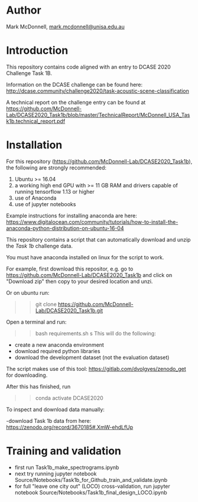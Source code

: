 # Author

Mark McDonnell, mark.mcdonnell@unisa.edu.au

# Introduction

This repository contains code aligned with an entry to DCASE 2020 Challenge Task 1B.

Information on the DCASE challenge can be found here: http://dcase.community/challenge2020/task-acoustic-scene-classification

A technical report on the challenge entry can be found at https://github.com/McDonnell-Lab/DCASE2020_Task1b/blob/master/TechnicalReport/McDonnell_USA_Task1b.technical_report.pdf

# Installation

For this repository (https://github.com/McDonnell-Lab/DCASE2020_Task1b), the following are strongly recommended:

1. Ubuntu >= 16.04 
2. a working high end GPU with >= 11 GB RAM and drivers capable of running tensorflow 1.13 or higher 
3. use of Anaconda 
4. use of jupyter notebooks

Example instructions for installing anaconda are here: https://www.digitalocean.com/community/tutorials/how-to-install-the-anaconda-python-distribution-on-ubuntu-16-04

This repository contains a script that can automatically download and unzip the *Task 1b* challenge data.

You must have anaconda installed on linux for the script to work.

For example, first download this repositor, e.g. go to https://github.com/McDonnell-Lab/DCASE2020_Task1b and click on "Download zip"  then copy to your desired location and unzi.

Or on ubuntu run: 

>> git clone https://github.com/McDonnell-Lab/DCASE2020_Task1b.git

Open a terminal and run:

>> bash requirements.sh
s
This will  do the following:
* create a new anaconda environment
* download required python libraries
* download the development dataset (not the evaluation dataset)

The script makes use of this tool: https://gitlab.com/dvolgyes/zenodo_get for  downloading.

After this has finished, run

>> conda activate DCASE2020

To inspect and download data manually:

-download Task 1b data from here: https://zenodo.org/record/3670185#.XmW-ehdLfUp

# Training and validation

* first run Task1b_make_spectrograms.ipynb
* next try running jupyter notebook Source/Notebooks/Task1b_for_Github_train_and_validate.ipynb
* for full "leave one city out" (LOCO) cross-validation, run jupyter notebook Source/Notebooks/Task1b_final_design_LOCO.ipynb

